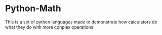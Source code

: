 # Python-Math
This is a set of python languages made to demonstrate how calculators do what they do with more conplex operations
